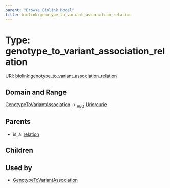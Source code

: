 ```yaml
---
parent: "Browse Biolink Model"
title: biolink:genotype_to_variant_association_relation
---
```


# Type: genotype_to_variant_association_relation




URI: [biolink:genotype_to_variant_association_relation](https://w3id.org/biolink/vocab/genotype_to_variant_association_relation)



## Domain and Range

[GenotypeToVariantAssociation](GenotypeToVariantAssociation.md) ->  <sub>REQ</sub> [Uriorcurie](types/Uriorcurie.md)

## Parents

 *  is_a: [relation](relation.md)

## Children


## Used by

 * [GenotypeToVariantAssociation](GenotypeToVariantAssociation.md)
